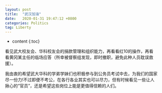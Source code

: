 ```yaml
---
layout: post
title:  "武汉加油"
date:   2020-01-31 19:47:12 +0800
categories: Politics
tag: Liberty
---
```


* content
{:toc}

看见武大校友会、华科校友会的捐款管理和组织能力，再看看红10的操作，再看看黄冈某主任的临场应答（所幸被督察组发现，即时撤职，避免此种人员耽误救援）。

我由衷的希望武大华科的学弟学妹们也积极参与到公务员考试中去，为我们的国家尽一份力!不过即便不考公，在各行各业其实也可以尽力，但有时候看见一些让人揪心的“官员”，还是希望这些岗位上能是更值得信赖的人们。

[jekyll]:      http://jekyllrb.com
[jekyll-gh]:   https://github.com/jekyll/jekyll
[jekyll-help]: https://github.com/jekyll/jekyll-help
